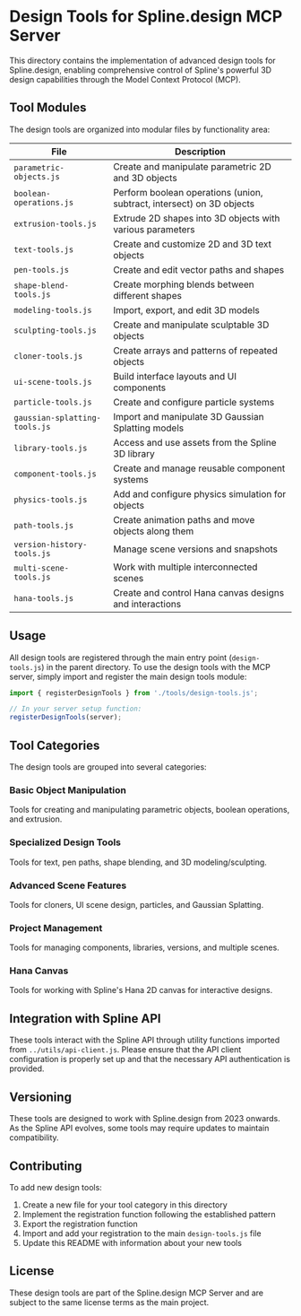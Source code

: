 # Design Tools for Spline.design MCP Server

This directory contains the implementation of advanced design tools for Spline.design, enabling comprehensive control of Spline's powerful 3D design capabilities through the Model Context Protocol (MCP).

## Tool Modules

The design tools are organized into modular files by functionality area:

| File                       | Description                                                                      |
|----------------------------|----------------------------------------------------------------------------------|
| `parametric-objects.js`    | Create and manipulate parametric 2D and 3D objects                               |
| `boolean-operations.js`    | Perform boolean operations (union, subtract, intersect) on 3D objects            |
| `extrusion-tools.js`       | Extrude 2D shapes into 3D objects with various parameters                        |
| `text-tools.js`            | Create and customize 2D and 3D text objects                                      |
| `pen-tools.js`             | Create and edit vector paths and shapes                                          |
| `shape-blend-tools.js`     | Create morphing blends between different shapes                                  |
| `modeling-tools.js`        | Import, export, and edit 3D models                                               |
| `sculpting-tools.js`       | Create and manipulate sculptable 3D objects                                      |
| `cloner-tools.js`          | Create arrays and patterns of repeated objects                                   |
| `ui-scene-tools.js`        | Build interface layouts and UI components                                        |
| `particle-tools.js`        | Create and configure particle systems                                            |
| `gaussian-splatting-tools.js` | Import and manipulate 3D Gaussian Splatting models                           |
| `library-tools.js`         | Access and use assets from the Spline 3D library                                 |
| `component-tools.js`       | Create and manage reusable component systems                                     |
| `physics-tools.js`         | Add and configure physics simulation for objects                                 |
| `path-tools.js`            | Create animation paths and move objects along them                               |
| `version-history-tools.js` | Manage scene versions and snapshots                                              |
| `multi-scene-tools.js`     | Work with multiple interconnected scenes                                         |
| `hana-tools.js`            | Create and control Hana canvas designs and interactions                          |

## Usage

All design tools are registered through the main entry point (`design-tools.js`) in the parent directory. To use the design tools with the MCP server, simply import and register the main design tools module:

```javascript
import { registerDesignTools } from './tools/design-tools.js';

// In your server setup function:
registerDesignTools(server);
```

## Tool Categories

The design tools are grouped into several categories:

### Basic Object Manipulation
Tools for creating and manipulating parametric objects, boolean operations, and extrusion.

### Specialized Design Tools
Tools for text, pen paths, shape blending, and 3D modeling/sculpting.

### Advanced Scene Features
Tools for cloners, UI scene design, particles, and Gaussian Splatting.

### Project Management
Tools for managing components, libraries, versions, and multiple scenes.

### Hana Canvas
Tools for working with Spline's Hana 2D canvas for interactive designs.

## Integration with Spline API

These tools interact with the Spline API through utility functions imported from `../utils/api-client.js`. Please ensure that the API client configuration is properly set up and that the necessary API authentication is provided.

## Versioning

These tools are designed to work with Spline.design from 2023 onwards. As the Spline API evolves, some tools may require updates to maintain compatibility.

## Contributing

To add new design tools:

1. Create a new file for your tool category in this directory
2. Implement the registration function following the established pattern
3. Export the registration function
4. Import and add your registration to the main `design-tools.js` file
5. Update this README with information about your new tools

## License

These design tools are part of the Spline.design MCP Server and are subject to the same license terms as the main project.